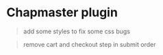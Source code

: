 # Chapmaster plugin

> add some styles to fix some css bugs

> remove cart and checkout step in submit order